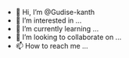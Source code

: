 - 👋 Hi, I’m @Gudise-kanth
- 👀 I’m interested in ...
- 🌱 I’m currently learning ...
- 💞️ I’m looking to collaborate on ...
- 📫 How to reach me ...

<!---
Gudise-kanth/Gudise-kanth is a ✨ special ✨ repository because its `README.md` (this file) appears on your GitHub profile.
You can click the Preview link to take a look at your changes.
--->
